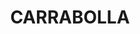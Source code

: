 ---
lastmod: '2025-04-06T06:05:20+00:00'
latitude: -32.3438
layout: suburb
longitude: 151.522527
postcode: '2311'
state: NSW
title: CARRABOLLA
url: /nsw/carrabolla/
---